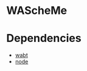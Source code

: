 # WAScheMe

# Dependencies

* [wabt](https://github.com/WebAssembly/wabt)
* [node](https://github.com/nodejs/node)
